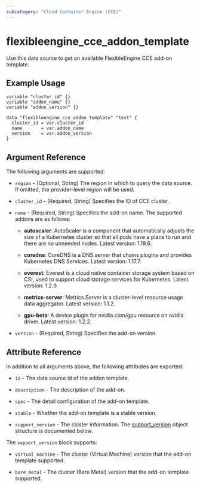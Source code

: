 ```yaml
---
subcategory: "Cloud Container Engine (CCE)"
---
```


# flexibleengine_cce_addon_template

Use this data source to get an available FlexibleEngine CCE add-on template.

## Example Usage

```hcl
variable "cluster_id" {}
variable "addon_name" {}
variable "addon_version" {}

data "flexibleengine_cce_addon_template" "test" {
  cluster_id = var.cluster_id
  name       = var.addon_name
  version    = var.addon_version
}
```

## Argument Reference

The following arguments are supported:

* `region` - (Optional, String) The region in which to query the data source. If omitted, the provider-level region
  will be used.

* `cluster_id` - (Required, String) Specifies the ID of CCE cluster.

* `name` - (Required, String) Specifies the add-on name. The supported addons are as follows:

  + **autoscaler**: AutoScaler is a component that automatically adjusts the size of a Kubernetes cluster so that all pods
    have a place to run and there are no unneeded nodes. Latest version: 1.19.6.

  + **coredns**: CoreDNS is a DNS server that chains plugins and provides Kubernetes DNS Services. Latest version: 1.17.7.

  + **everest**: Everest is a cloud native container storage system based on CSI, used to support cloud storage services
    for Kubernetes. Latest version: 1.2.9.

  + **metrics-server**: Metrics Server is a cluster-level resource usage data aggregator. Latest version: 1.1.2.

  + **gpu-beta**: A device plugin for nvidia.com/gpu resource on nvidia driver. Latest version: 1.2.2.

* `version` - (Required, String) Specifies the add-on version.

## Attribute Reference

In addition to all arguments above, the following attributes are exported:

* `id` - The data source id of the addon template.

* `description` - The description of the add-on.

* `spec` - The detail configuration of the add-on template.

* `stable` - Whether the add-on template is a stable version.

* `support_version` - The cluster information.
The [support_version](#cce_support_version) object structure is documented below.

<a name="cce_support_version"></a>
The `support_version` block supports:

* `virtual_machine` - The cluster (Virtual Machine) version that the add-on template supported.

* `bare_metal` - The cluster (Bare Metal) version that the add-on template supported.
